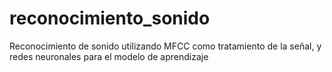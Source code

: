 # reconocimiento_sonido
Reconocimiento de sonido utilizando MFCC como tratamiento de la señal, y redes neuronales para el modelo de aprendizaje
